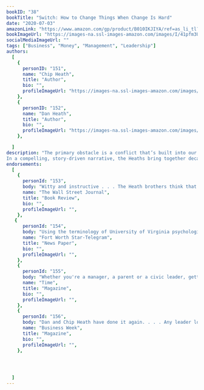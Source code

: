 ```yaml
---
bookID: "38"
bookTitle: "Switch: How to Change Things When Change Is Hard"
date: "2020-07-03"
amazonLink: "https://www.amazon.com/gp/product/B010IKJIYA/ref=as_li_tl?ie=UTF8&camp=1789&creative=9325&creativeASIN=B010IKJIYA&linkCode=as2&tag=btmysmarter-20&linkId=df53aa7d1a943fc4f1f0f71d438c5c06"
bookImageUrl: "https://images-na.ssl-images-amazon.com/images/I/41pfm3UZ7ZL._SX346_BO1,204,203,200_.jpg"
socialMediaImageUrl: ""
tags: ["Business", "Money", "Management", "Leadership"]
authors:
  [
    {
      personID: "151",
      name: "Chip Heath",
      title: "Author",
      bio: "",
      profileImageUrl: "https://images-na.ssl-images-amazon.com/images/I/A1uvaYVAswL._SY600_.jpg",
	},
	{
      personID: "152",
      name: "Dan Heath",
      title: "Author",
      bio: "",
      profileImageUrl: "https://images-na.ssl-images-amazon.com/images/I/71nBXcA12SL._SY600_.jpg",
	},

  ]
description: "The primary obstacle is a conflict that’s built into our brains, say Chip and Dan Heath, authors of the critically acclaimed bestseller Made to Stick. Psychologists have discovered that our minds are ruled by two different systems—the rational mind and the emotional mind—that compete for control. The rational mind wants a great beach body; the emotional mind wants that Oreo cookie. The rational mind wants to change something at work; the emotional mind loves the comfort of the existing routine. This tension can doom a change effort—but if it is overcome, change can come quickly.
In a compelling, story-driven narrative, the Heaths bring together decades of counterintuitive research in psychology, sociology, and other fields to shed new light on how we can effect transformative change. Switch shows that successful changes follow a pattern, a pattern you can use to make the changes that matter to you, whether your interest is in changing the world or changing your waistline."
endorsements:
  [
	{
      personId: "153",
      body: "Witty and instructive . . . The Heath brothers think that the sciences of human behavior can provide us with tools for making changes in our lives—tools that are more effective than 'willpower,' 'leadership' and other easier-said-than-done solutions. . . . For any effort at change to succeed, the Heaths argue, you have to 'shape the path.' With Switch they have shaped a path that leads in a most promising direction.",
      name: "The Wall Street Journal",
	  title: "Book Review",
	  bio: "",
      profileImageUrl: "",
	},
   {
      personId: "154",
      body: "Using the terminology of University of Virginia psychologist Jonathan Haidt, the Heaths designate the emotional side of the mind as the Elephant and the rational side as the Rider. . . . Switch is crammed with stories…covering a number of fields to drive home the importance of using the strengths of both the Rider and the Elephant to make change happen. This could be a valuable read for the would-be change-makers of the Obama administration.",
      name: "Fort Worth Star-Telegram",
	  title: "News Paper",
	  bio: "",
      profileImageUrl: "",
	},
	{
      personId: "155",
      body: "Whether you're a manager, a parent or a civic leader, getting people to change can be tricky business. In Switch, brothers Chip and Dan Heath—authors of the bestselling Made to Stick—survey efforts to shape human behavior in search of what works. . . . Even when change isn't easy, it's often worth making.",
      name: "Time",
	  title: "Magazine",
	  bio: "",
      profileImageUrl: "",
	},
	{
      personId: "156",
      body: "Dan and Chip Heath have done it again. . . . Any leader looking to create change in his organization need not look beyond this little book. It is packed with examples and hands-on tools that will get you moving right away. And it is really a fun read.",
      name: "Business Week",
	  title: "Magazine",
	  bio: "",
      profileImageUrl: "",
	},



	
  ]
---
```

